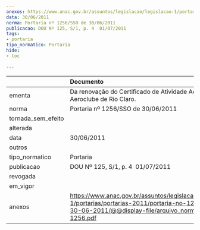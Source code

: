 ```yaml
---
anexos: https://www.anac.gov.br/assuntos/legislacao/legislacao-1/portarias/portarias-2011/portaria-no-1256-sso-de-30-06-2011/@@display-file/arquivo_norma/PA2011-1256.pdf
data: 30/06/2011
norma: Portaria nº 1256/SSO de 30/06/2011
publicacao: DOU Nº 125, S/1, p. 4  01/07/2011
tags:
- portaria
tipo_normatico: Portaria
hide: 
- toc 
 
---
```


|                    | Documento                                                                                                                                                         |
|:-------------------|:------------------------------------------------------------------------------------------------------------------------------------------------------------------|
| ementa             | Da renovação do Certificado de Atividade Aérea do Aeroclube de Rio Claro.                                                                                         |
| norma              | Portaria nº 1256/SSO de 30/06/2011                                                                                                                                |
| tornada_sem_efeito |                                                                                                                                                                   |
| alterada           |                                                                                                                                                                   |
| data               | 30/06/2011                                                                                                                                                        |
| outros             |                                                                                                                                                                   |
| tipo_normatico     | Portaria                                                                                                                                                          |
| publicacao         | DOU Nº 125, S/1, p. 4  01/07/2011                                                                                                                                 |
| revogada           |                                                                                                                                                                   |
| em_vigor           |                                                                                                                                                                   |
| anexos             | https://www.anac.gov.br/assuntos/legislacao/legislacao-1/portarias/portarias-2011/portaria-no-1256-sso-de-30-06-2011/@@display-file/arquivo_norma/PA2011-1256.pdf |